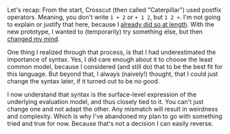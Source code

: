 Let's recap: From the start, Crosscut (then called "Caterpillar") used postfix
operators. Meaning, you don't write `1 + 2` or `+ 1 2`, but `1 2 +`. I'm not
going to explain or justify that here, because I
[already did so at length](/daily/2024-05-03). With the new prototype, I wanted
to (temporarily) try something else, but then
[changed my mind](/daily/2025-02-05).

One thing I realized through that process, is that I had underestimated the
importance of syntax. Yes, I did care enough about it to choose the least common
model, because I considered (and still do) that to be the best fit for this
language. But beyond that, I always (naively!) thought, that I could just change
the syntax later, if it turned out to be no good.

I now understand that syntax is the surface-level expression of the underlying
evaluation model, and thus closely tied to it. You can't just change one and not
adapt the other. Any mismatch will result in weirdness and complexity. Which is
why I've abandoned my plan to go with something tried and true for now. Because
that's not a decision I can easily reverse.

